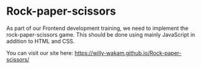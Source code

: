 # Rock-paper-scissors
As part of our Frontend development training, we need to implement the rock-paper-scissors game. This should be done using mainly JavaScript in addition to HTML and CSS.

You can visit our site here: https://willy-wakam.github.io/Rock-paper-scissors/
